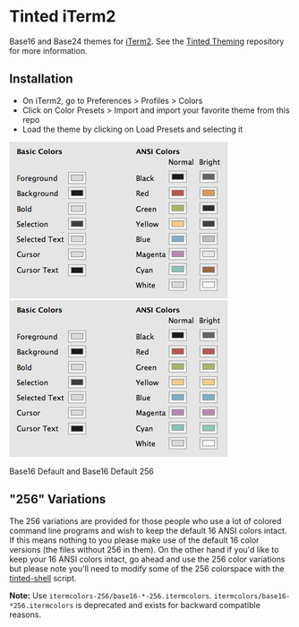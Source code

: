 # Tinted iTerm2

Base16 and Base24 themes for [iTerm2]. See the [Tinted Theming]
repository for more information.  

## Installation

- On iTerm2, go to Preferences > Profiles > Colors
- Click on Color Presets > Import and import your favorite theme from
  this repo
- Load the theme by clicking on Load Presets and selecting it

![Base16 Default iTerm2]
![Base16 Default iTerm2 256]

Base16 Default and Base16 Default 256

## "256" Variations

The 256 variations are provided for those people who use a lot of
colored command line programs and wish to keep the default 16 ANSI
colors intact. If this means nothing to you please make use of the
default 16 color versions (the files without 256 in them). On the other
hand if you'd like to keep your 16 ANSI colors intact, go ahead and use
the 256 color variations but please note you'll need to modify some of
the 256 colorspace with the [tinted-shell] script.

**Note:** Use `itermcolors-256/base16-*-256.itermcolors`.
`itermcolors/base16-*256.itermcolors` is deprecated and exists for
backward compatible reasons.

[iTerm2]: https://iterm2.com/
[Tinted Theming]: https://github.com/tinted-theming/home
[tinted-shell]: https://github.com/tinted-theming/base16-shell
[Base16 Default iTerm2]: screenshots/base16-iterm2.png
[Base16 Default iTerm2 256]: screenshots/base16-iterm2-256.png
